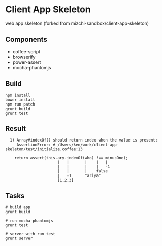# Client App Skeleton

web app skeleton (forked from mizchi-sandbox/client-app-skeleton)

## Components

- coffee-script
- browserify
- power-assert
- mocha-phantomjs

## Build

```
npm install
bower install
npm run patch
grunt build
grunt test
```

## Result

```
  1) Array#indexOf() should return index when the value is present:
     AssertionError: # /Users/ken/work/client-app-skeleton/test/initialize.coffee:13

    return assert(this.ary.indexOf(who) !== minusOne);
                       |   |       |    |   |
                       |   |       |    |   -1
                       |   |       |    false
                       |   -1      "ariya"
                       [1,2,3]
```

## Tasks

```
# build app
grunt build

# run mocha-phantomjs
grunt test

# server with run test
grunt server
```
